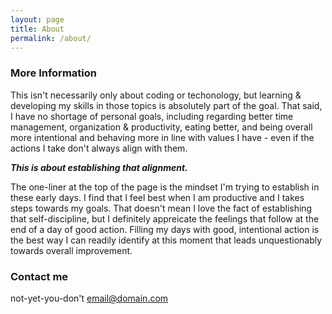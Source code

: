 ```yaml
---
layout: page
title: About
permalink: /about/
---
```


### More Information

This isn't necessarily only about coding or techonology, but learning & developing my skills in those topics is absolutely part of the goal. 
That said, I have no shortage of personal goals, including regarding better time management, organization & productivity, eating better, and being overall more intentional and behaving more in line with values I have - even if the actions I take don't always align with them. 

**_This is about establishing that alignment._**

The one-liner at the top of the page is the mindset I'm trying to establish in these early days. I find that I feel best when I am productive and I takes steps towards my goals. That doesn't mean I love the fact of establishing that self-discipline, but I definitely appreicate the feelings that follow at the end of a day of good action. Filling my days with good, intentional action is the best way I can readily identify at this moment that leads unquestionably towards overall improvement.


### Contact me
not-yet-you-don't
[email@domain.com](mailto:email@domain.com)
